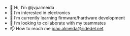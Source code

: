 - 👋 Hi, I’m @jvpalmeida
- 👀 I’m interested in electronics 
- 🌱 I’m currently learning firmware/hardware development 
- 💞️ I’m looking to collaborate with my teammates
- 📫 How to reach me joao.almeida@ridedel.net

<!---
jvpalmeida/jvpalmeida is a ✨ special ✨ repository because its `README.md` (this file) appears on your GitHub profile.
You can click the Preview link to take a look at your changes.
--->
